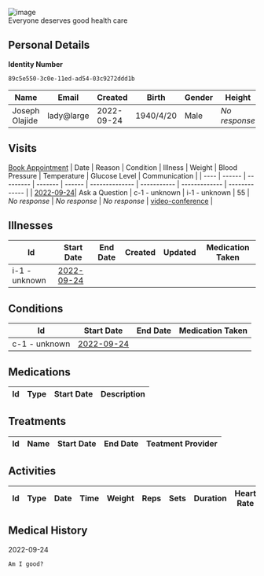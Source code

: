 
![image](https://user-images.githubusercontent.com/110731/191966461-b80f054f-0bb3-41b5-b549-10c34c46387b.png)  
Everyone deserves good health care

## Personal Details

**Identity Number**
````
89c5e550-3c0e-11ed-ad54-03c9272ddd1b  
````

| Name | Email | Created | Birth | Gender | Height |
| ---- | ----- | ------- | ----- | ------ | ------ |
| Joseph Olajide| lady\@large | 2022-09-24   | 1940/4/20| Male | *No response* |

## Visits
[Book Appointment](https://github.com/project-deserve/clinic-alpha-one/issues/new?assignees=&labels=appointment&template=book-appointment.yml)
| Date | Reason | Condition | Illness | Weight | Blood Pressure | Temperature | Glucose Level | Communication | 
| ---- | ------ | --------- | ------- | ------ | -------------- | ----------- | ------------- | ------------- | 
| <a href="https://github.com/project-deserve/clinic-alpha-one/issues/85">2022-09-24</a>| Ask a Question | c-1 - unknown    | i-1 - unknown  | 55 | *No response*          | *No response*       | *No response*         | [video-conference](https://pade.chat:5443/ofmeet/89c5e550-3c0e-11ed-ad54-03c9272ddd1b-85)       | 

## Illnesses

| Id    | Start Date | End Date | Created | Updated | Medication Taken | 
| ---   | ---------- | -------- | ------- | ------- | ---------------- | 
| i-1 - unknown| <a href="https://github.com/project-deserve/clinic-alpha-one/issues/85">2022-09-24</a>      |          |         |         |                  | 

## Conditions

| Id    | Start Date | End Date | Medication Taken | 
| ---   | ---------- | -------- | ---------------- | 
| c-1 - unknown| <a href="https://github.com/project-deserve/clinic-alpha-one/issues/85">2022-09-24</a>      |          |                  | 

## Medications

| Id  | Type | Start Date | Description | 
| --- | ---- | ---------- | ----------- | 

## Treatments

| Id  | Name | Start Date | End Date | Teatment Provider | 
| --- | ---- | ---------- | -------- | ----------------- | 

## Activities

| Id  | Type | Date | Time | Weight | Reps | Sets | Duration | Heart Rate | Calories Burned | 
| --- | ---- | ---- | ---- | ------ | ---- | ---- | -------- | ---------- | --------------- | 

## Medical History

2022-09-24
```markdown
Am I good?
```
